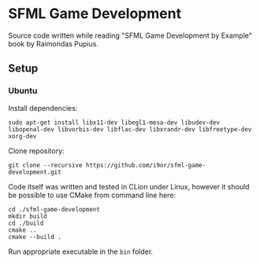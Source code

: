 # SFML Game Development

Source code written while reading "SFML Game Development by Example" book by Raimondas Pupius.

## Setup

### Ubuntu

Install dependencies:

```commandline
sudo apt-get install libx11-dev libegl1-mesa-dev libudev-dev libopenal-dev libvorbis-dev libflac-dev libxrandr-dev libfreetype-dev xorg-dev
```

Clone repository:

```commandline
git clone --recursive https://github.com/i9or/sfml-game-development.git
```

Code itself was written and tested in CLion under Linux, however it should be possible to use CMake from command line here:

```commandline
cd ./sfml-game-development
mkdir build
cd ./build
cmake ..
cmake --build .
```

Run appropriate executable in the `bin` folder.
